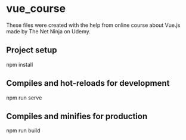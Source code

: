 # vue_course
These files were created with the help from online course about Vue.js made by The Net Ninja on Udemy.
## Project setup
npm install
## Compiles and hot-reloads for development
npm run serve
## Compiles and minifies for production
npm run build

